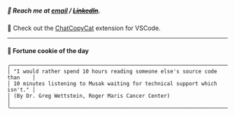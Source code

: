 ##### :calling: Reach me at **[email](mailto:johannes@stenmark.in)** ***/*** **[~~LinkedIn~~](https://www.linkedin.com/in/johannes-stenmark)**.
:feet: Check out the [ChatCopyCat](https://github.com/jstenmark/ChatCopyCat) extension for VSCode.

---
#### :cookie: Fortune cookie of the day
```smalltalk
╭───────────────────────────────────────────────────────────────────────────╮
│ "I would rather spend 10 hours reading someone else's source code than    │
│ 10 minutes listening to Musak waiting for technical support which isn't." │
│ (By Dr. Greg Wettstein, Roger Maris Cancer Center)                        │
╰───────────────────────────────────────────────────────────────────────────╯
```
